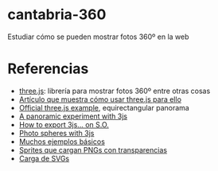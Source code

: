# cantabria-360

Estudiar cómo se pueden mostrar fotos 360º en la web

# Referencias

- [three.js](https://threejs.org): librería para mostrar fotos 360º entre otras cosas
- [Artículo que muestra cómo usar three.js para ello](https://github.com/rchavarria/cantabria-360.git)
- [Official three.js example](https://threejs.org/examples/webgl_panorama_equirectangular.html), equirectangular panorama
- [A panoramic experiment with 3js](https://norikdavtian.github.io/ThreeJS-360-Panorama/)
- [How to export 3js... on S.O.](https://stackoverflow.com/questions/29048161/how-to-export-a-three-js-scene-into-a-360-texture-for-photosphere)
- [Photo spheres with 3js](http://blog.mastermaps.com/2014/01/photo-spheres-with-threejs.html)
- [Muchos ejemplos básicos](http://stemkoski.github.io/Three.js/)
- [Sprites que cargan PNGs con transparencias](https://github.com/mrdoob/three.js/blob/master/examples/webgl_points_sprites.html)
- [Carga de SVGs](https://github.com/mrdoob/three.js/blob/master/examples/webgl_loader_svg.html)
